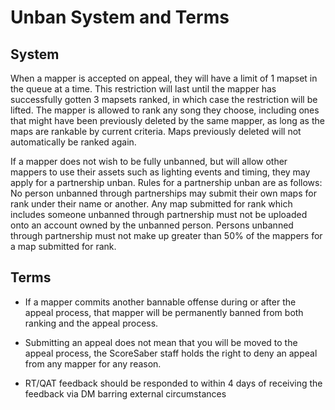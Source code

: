 # Unban System and Terms

## System

When a mapper is accepted on appeal, they will have a limit of 1 mapset in the queue at a time. This restriction will last until the mapper has successfully gotten 3 mapsets ranked, in which case the restriction will be lifted. The mapper is allowed to rank any song they choose, including ones that might have been previously deleted by the same mapper, as long as the maps are rankable by current criteria. Maps previously deleted will not automatically be ranked again.

If a mapper does not wish to be fully unbanned, but will allow other mappers to use their assets such as lighting events and timing, they may apply for a partnership unban. Rules for a partnership unban are as follows: No person unbanned through partnerships may submit their own maps for rank under their name or another. Any map submitted for rank which includes someone unbanned through partnership must not be uploaded onto an account owned by the unbanned person. Persons unbanned through partnership must not make up greater than 50% of the mappers for a map submitted for rank.

## Terms

-   If a mapper commits another bannable offense during or after the appeal process, that mapper will be permanently banned from both ranking and the appeal process.
    
-   Submitting an appeal does not mean that you will be moved to the appeal process, the ScoreSaber staff holds the right to deny an appeal from any mapper for any reason.
    
-   RT/QAT feedback should be responded to within 4 days of receiving the feedback via DM barring external circumstances

